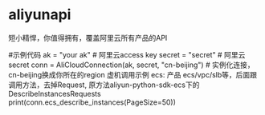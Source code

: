 # aliyunapi
短小精悍，你值得拥有，覆盖阿里云所有产品的API

#示例代码
ak = "your ak" # 阿里云access key
secret = "secret"  # 阿里云secret
conn = AliCloudConnection(ak, secret, "cn-beijing")  # 实例化连接，cn-beijing换成你所在的region
虚机调用示例  ecs: 产品 ecs/vpc/slb等，后面跟调用方法，去掉Request, 原方法aliyun-python-sdk-ecs下的 DescribeInstancesRequests
print(conn.ecs_describe_instances(PageSize=50)) 

